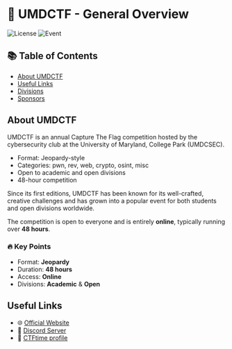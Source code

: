 # 🎯 UMDCTF - General Overview

![License](https://img.shields.io/badge/license-MIT-green)
![Event](https://img.shields.io/badge/CTF-UMDCTF-informational)

## 📚 Table of Contents
- [About UMDCTF](#about-umdctf)
- [Useful Links](#useful-links)
- [Divisions](#divisions)
- [Sponsors](#sponsors)

## About UMDCTF

UMDCTF is an annual Capture The Flag competition hosted by the cybersecurity club at the University of Maryland, College Park (UMDCSEC).

- Format: Jeopardy-style
- Categories: pwn, rev, web, crypto, osint, misc
- Open to academic and open divisions
- 48-hour competition

Since its first editions, UMDCTF has been known for its well-crafted, creative challenges and has grown into a popular event for both students and open divisions worldwide.  

The competition is open to everyone and is entirely **online**, typically running over **48 hours**.

### 🔥 Key Points

- Format: **Jeopardy**
- Duration: **48 hours**
- Access: **Online**
- Divisions: **Academic** & **Open**

## Useful Links

- 🌐 [Official Website](https://umdctf.io/)
- 💬 [Discord Server](https://discord.gg/n65kg6KuYH)
- 🎯 [CTFtime profile](https://ctftime.org/team/87711)